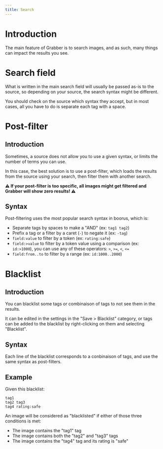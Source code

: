 ```yaml
---
title: Search
---
```



# Introduction

The main feature of Grabber is to search images, and as such, many things can impact the results you see.


# Search field

What is written in the main search field will usually be passed as-is to the source, so depending on your source, the search syntax might be different.

You should check on the source which syntax they accept, but in most cases, all you have to do is separate each tag with a space.


# Post-filter

## Introduction
Sometimes, a source does not allow you to use a given syntax, or limits the number of terms you can use.

In this case, the best solution is to use a post-filter, which loads the results from the source using your search, then filter them with another search.

**⚠️ If your post-filter is too specific, all images might get filtered and Grabber will show zero results! ⚠️**

## Syntax
Post-filtering uses the most popular search syntax in boorus, which is:
* Separate tags by spaces to make a "AND" (ex: `tag1 tag2`)
* Prefix a tag or a filter by a caret (`-`) to negate it (ex: `-tag`)
* `field:value` to filter by a token (ex: `rating:safe`)
* `field:>value` to filter by a token value using a comparison (ex: `id:>1000`), you can use any of these operators: `>`, `>=`, `<`, `<=`
* `field:from..to` to filter by a range (ex: `id:1000..2000`)


# Blacklist

## Introduction
You can blacklist some tags or combinaison of tags to not see them in the results.

It can be edited in the settings in the "Save > Blacklist" category, or tags can be added to the blacklist by right-clicking on them and selecting "Blacklist".

## Syntax
Each line of the blacklist corresponds to a conbinaison of tags, and use the same syntax as post-filters.

## Example
Given this blacklist:
```
tag1
tag2 tag3
tag4 rating:safe
```

An image will be considered as "blacklisted" if either of those three conditions is met:
* The image contains the "tag1" tag
* The image contains both the "tag2" and "tag3" tags
* The image contains the "tag4" tag and its rating is "safe"